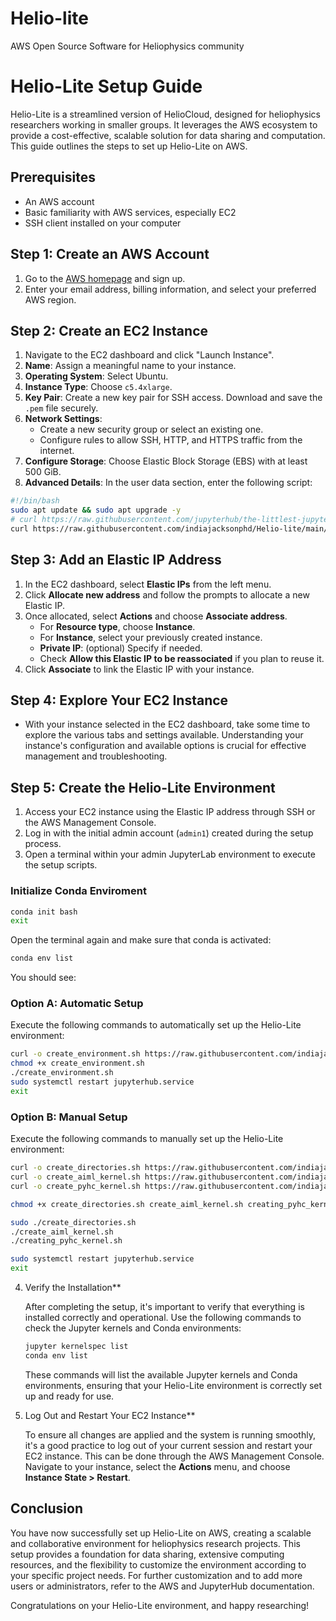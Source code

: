 # Helio-lite
AWS Open Source Software for Heliophysics community

# Helio-Lite Setup Guide

Helio-Lite is a streamlined version of HelioCloud, designed for heliophysics researchers working in smaller groups. It leverages the AWS ecosystem to provide a cost-effective, scalable solution for data sharing and computation. This guide outlines the steps to set up Helio-Lite on AWS.

## Prerequisites

- An AWS account
- Basic familiarity with AWS services, especially EC2
- SSH client installed on your computer

## Step 1: Create an AWS Account

1. Go to the [AWS homepage](https://aws.amazon.com/) and sign up.
2. Enter your email address, billing information, and select your preferred AWS region.

## Step 2: Create an EC2 Instance

1. Navigate to the EC2 dashboard and click "Launch Instance".
2. **Name**: Assign a meaningful name to your instance.
3. **Operating System**: Select Ubuntu.
4. **Instance Type**: Choose `c5.4xlarge`.
5. **Key Pair**: Create a new key pair for SSH access. Download and save the `.pem` file securely.
6. **Network Settings**:
   - Create a new security group or select an existing one.
   - Configure rules to allow SSH, HTTP, and HTTPS traffic from the internet.
7. **Configure Storage**: Choose Elastic Block Storage (EBS) with at least 500 GiB.
8. **Advanced Details**: In the user data section, enter the following script:

```bash
#!/bin/bash
sudo apt update && sudo apt upgrade -y
# curl https://raw.githubusercontent.com/jupyterhub/the-littlest-jupyterhub/master/bootstrap/bootstrap.py | sudo python3 - --admin admin1
curl https://raw.githubusercontent.com/indiajacksonphd/Helio-lite/main/START_HERE/jupyterHubBootstrap.py | sudo python3 - --admin admin1
```
## Step 3: Add an Elastic IP Address

1. In the EC2 dashboard, select **Elastic IPs** from the left menu.
2. Click **Allocate new address** and follow the prompts to allocate a new Elastic IP.
3. Once allocated, select **Actions** and choose **Associate address**.
    - For **Resource type**, choose **Instance**.
    - For **Instance**, select your previously created instance.
    - **Private IP**: (optional) Specify if needed.
    - Check **Allow this Elastic IP to be reassociated** if you plan to reuse it.
4. Click **Associate** to link the Elastic IP with your instance.


## Step 4: Explore Your EC2 Instance

- With your instance selected in the EC2 dashboard, take some time to explore the various tabs and settings available. Understanding your instance's configuration and available options is crucial for effective management and troubleshooting.

## Step 5: Create the Helio-Lite Environment

1. Access your EC2 instance using the Elastic IP address through SSH or the AWS Management Console.
2. Log in with the initial admin account (`admin1`) created during the setup process.
3. Open a terminal within your admin JupyterLab environment to execute the setup scripts.

### Initialize Conda Enviroment

```bash
conda init bash
exit
```
Open the terminal again and make sure that conda is activated:

```bash
conda env list
```
You should see:

### Option A: Automatic Setup

Execute the following commands to automatically set up the Helio-Lite environment:

```bash
curl -o create_environment.sh https://raw.githubusercontent.com/indiajacksonphd/Helio-lite/main/create_environment.sh
chmod +x create_environment.sh
./create_environment.sh
sudo systemctl restart jupyterhub.service
exit
```

### Option B: Manual Setup

Execute the following commands to manually set up the Helio-Lite environment:

```bash
curl -o create_directories.sh https://raw.githubusercontent.com/indiajacksonphd/Helio-lite/main/START_HERE/1_create_directories.sh
curl -o create_aiml_kernel.sh https://raw.githubusercontent.com/indiajacksonphd/Helio-lite/main/kernel_creation/create_aiml_kernel.sh
curl -o create_pyhc_kernel.sh https://raw.githubusercontent.com/indiajacksonphd/Helio-lite/main/kernel_creation/create_pyhc_kernel.sh

chmod +x create_directories.sh create_aiml_kernel.sh creating_pyhc_kernel.sh

sudo ./create_directories.sh
./create_aiml_kernel.sh
./creating_pyhc_kernel.sh

sudo systemctl restart jupyterhub.service
exit
```
4. Verify the Installation**

    After completing the setup, it's important to verify that everything is installed correctly and operational. Use the following commands to check the Jupyter kernels and Conda environments:

    ```bash
    jupyter kernelspec list
    conda env list
    ```

    These commands will list the available Jupyter kernels and Conda environments, ensuring that your Helio-Lite environment is correctly set up and ready for use.

5. Log Out and Restart Your EC2 Instance**

    To ensure all changes are applied and the system is running smoothly, it's a good practice to log out of your current session and restart your EC2 instance. This can be done through the AWS Management Console. Navigate to your instance, select the **Actions** menu, and choose **Instance State > Restart**. 

## Conclusion

You have now successfully set up Helio-Lite on AWS, creating a scalable and collaborative environment for heliophysics research projects. This setup provides a foundation for data sharing, extensive computing resources, and the flexibility to customize the environment according to your specific project needs. For further customization and to add more users or administrators, refer to the AWS and JupyterHub documentation.

Congratulations on your Helio-Lite environment, and happy researching!


